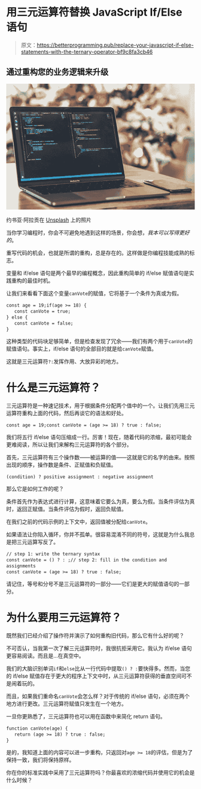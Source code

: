 # 用三元运算符替换 JavaScript If/Else 语句

> 原文：<https://betterprogramming.pub/replace-your-javascript-if-else-statements-with-the-ternary-operator-bf9c8fa3cb46>

## 通过重构您的业务逻辑来升级

![](img/7d72e2ed1e4c64126a78457fe6b6cb71.png)

约书亚·阿拉贡在 [Unsplash](https://unsplash.com/) 上的照片

当你学习编程时，你会不可避免地遇到这样的场景，你会想，*我本可以写得更好的*。

重写代码的机会，也就是所谓的重构，总是存在的。这样做是你编程技能成熟的标志。

变量和 if/else 语句是两个最早的编程概念，因此重构简单的 if/else 赋值语句是实践重构的最佳时机。

让我们来看看下面这个变量`canVote`的赋值，它将基于一个条件为真或为假。

```
const age = 19;if(age >= 18) {
   const canVote = true;
} else {
   const canVote = false;
}
```

这种类型的代码块足够简单，但是检查发现了冗余——我们有两个用于`canVote`的赋值语句。事实上，if/else 语句的全部目的就是给`canVote`赋值。

这就是三元运算符`?:`发挥作用、大放异彩的地方。

# 什么是三元运算符？

三元运算符是一种速记技术，用于根据条件分配两个值中的一个。让我们先用三元运算符重构上面的代码，然后再谈它的语法和好处。

```
const age = 19;const canVote = (age >= 18) ? true : false;
```

我们将五行 if/else 语句压缩成一行。厉害！现在，随着代码的浓缩，最初可能会更难阅读，所以让我们来解构三元运算符的各个部分。

首先，三元运算符有三个操作数——被运算的值——这就是它的名字的由来。按照出现的顺序，操作数是条件、正赋值和负赋值。

```
(condition) ? positive assignment : negative assignment 
```

那么它是如何工作的呢？

条件首先作为表达式进行计算，这意味着它要么为真，要么为假。当条件评估为真时，返回正赋值。当条件评估为假时，返回负赋值。

在我们之前的代码示例的上下文中，返回值被分配给`canVote`。

如果语法让你陷入循环，你并不孤单。很容易混淆不同的符号，这就是为什么我总是把三元运算写反了。

```
// step 1: write the ternary syntax
const canVote = () ? : ;// step 2: fill in the condition and assignments
const canVote = (age >= 18) ? true : false;
```

请记住，等号和分号不是三元运算符的一部分——它们是更大的赋值语句的一部分。

# 为什么要用三元运算符？

既然我们已经介绍了操作符并演示了如何重构旧代码，那么它有什么好的呢？

不可否认，当我第一次了解三元运算符时，我很抗拒采用它。我认为 if/else 语句更容易阅读。而且是…在真空中。

我们的大脑识别单词`if`和`else`比从一行代码中提取`() ? :`要快得多。然而，当您的 if/else 赋值存在于更大的程序上下文中时，从三元运算符获得的垂直空间可不是闹着玩的。

而且，如果我们重命名`canVote`会怎么样？对于传统的 if/else 语句，必须在两个地方进行更改。三元运算符赋值只发生在一个地方。

一旦你更熟悉了，三元运算符也可以用在函数中来简化 return 语句。

```
function canVote(age) {
   return (age >= 18) ? true : false;
}
```

是的，我知道上面的内容可以进一步重构，只返回对`age >= 18`的评估，但是为了保持一致，我们将保持原样。

你在你的标准实践中采用了三元运算符吗？你最喜欢的浓缩代码并使用它的机会是什么时候？